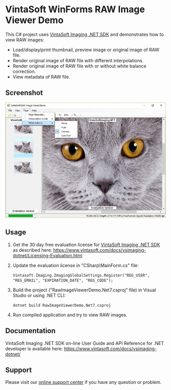# VintaSoft WinForms RAW Image Viewer Demo

This C# project uses <a href="https://www.vintasoft.com/vsimaging-dotnet-index.html">VintaSoft Imaging .NET SDK</a> and demonstrates how to view RAW images:
* Load/display/print thumbnail, preview image or original image of RAW file.
* Render original image of RAW file with different interpolations.
* Render original image of RAW file with or without white balance correction.
* View metadata of RAW file.


## Screenshot
<img src="vintasoft-raw-image-viewer-demo.jpg" alt="VintaSoft RAW Image Viewer Demo">


## Usage
1. Get the 30 day free evaluation license for <a href="https://www.vintasoft.com/vsimaging-dotnet-index.html" target="_blank">VintaSoft Imaging .NET SDK</a> as described here: <a href="https://www.vintasoft.com/docs/vsimaging-dotnet/Licensing-Evaluation.html" target="_blank">https://www.vintasoft.com/docs/vsimaging-dotnet/Licensing-Evaluation.html</a>

2. Update the evaluation license in "CSharp\MainForm.cs" file:
   ```
   Vintasoft.Imaging.ImagingGlobalSettings.Register("REG_USER", "REG_EMAIL", "EXPIRATION_DATE", "REG_CODE");
   ```

3. Build the project ("RawImageViewerDemo.Net7.csproj" file) in Visual Studio or using .NET CLI:
   ```
   dotnet build RawImageViewerDemo.Net7.csproj
   ```

4. Run compiled application and try to view RAW images.


## Documentation
VintaSoft Imaging .NET SDK on-line User Guide and API Reference for .NET developer is available here: https://www.vintasoft.com/docs/vsimaging-dotnet/


## Support
Please visit our <a href="https://myaccount.vintasoft.com/">online support center</a> if you have any question or problem.
